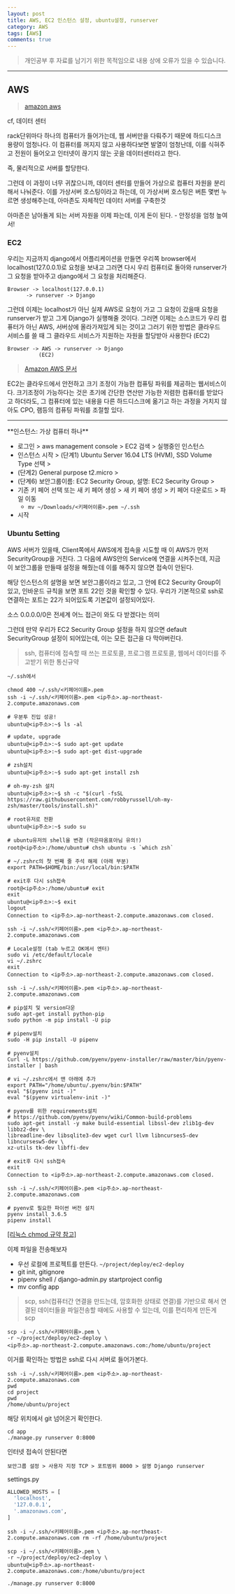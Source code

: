 ```yaml
---
layout: post
title: AWS, EC2 인스턴스 설정, ubuntu설정, runserver
category: AWS
tags: [AWS]
comments: true
---
```


> 개인공부 후 자료를 남기기 위한 목적임으로 내용 상에 오류가 있을 수 있습니다.           

<hr>

## AWS

> [amazon aws](https://aws.amazon.com/ko/)

cf, 데이터 센터

rack단위마다 하나의 컴퓨터가 들어가는데, 웹 서버만을 다뤄주기 때문에 하드디스크 용량이 엄청나다. 이 컴퓨터를 꺼지지 않고 사용하다보면 발열이 엄청난데, 이를 식혀주고 전원이 들어오고 인터넷이 끊기지 않는 곳을 데이터센터라고 한다.

즉, 물리적으로 서버를 할당한다.

그런데 이 과정이 너무 귀찮으니까, 데이터 센터를 만들어 가상으로 컴퓨터 자원을 분리해서 나눠준다. 이를 가상서버 호스팅이라고 하는데, 이 가상서버 호스팅은 버튼 몇번 누르면 생성해주는데, 아마존도 자체적인 데이터 서버를 구축한것

아마존은 남아돌게 되는 서버 자원을 이제 파는데, 이게 돈이 된다. - 안정성을 엄청 높여서!

### EC2

우리는 지금까지 django에서 어플리케이션을 만들면 우리쪽 browser에서 localhost(127.0.0.1)로 요청을 보내고 그러면 다시 우리 컴퓨터로 돌아와 runserver가 그 요청을 받아주고 django에서 그 요청을 처리해준다.

```
Browser -> localhost(127.0.0.1)
      -> runserver -> Django
```

그런데 이제는 localhost가 아닌 실제 AWS로 요청이 가고 그 요청이 갔을때 요청을 runserver가 받고 그게 Django가 실행해줄 것이다. 그러면 이제는 소스코드가 우리 컴퓨터가 아닌 AWS, 서버상에 올라가져있게 되는 것이고 그러기 위한 방법은 클라우드 서비스를 쓸 때 그 클라우드 서비스가 지원하는 자원을 할당받아 사용한다 (EC2)

```
Browser -> AWS -> runserver -> Django
          (EC2)
```

> [Amazon AWS 문서](https://docs.aws.amazon.com/ko_kr/AWSEC2/latest/UserGuide/concepts.html)

EC2는 클라우드에서 안전하고 크기 조정이 가능한 컴퓨팅 파워를 제공하는 웹서비스이다. 크기조정이 가능하다는 것은 초기에 간단한 연산만 가능한 저렴한 컴퓨터를 받았다고 하더라도, 그 컴퓨터에 있는 내용을 다른 하드디스크에 옮기고 하는 과정을 거치지 않아도 CPO, 램등의 컴퓨팅 파워를 조절할 있다.

<hr>
**인스턴스: 가상 컴퓨터 하나**

- 로그인 > aws management console > EC2 검색 > 실행중인 인스턴스
- 인스턴스 시작 > (단계1) Ubuntu Server 16.04 LTS (HVM), SSD Volume Type 선택 >
- (단계2) General purpose t2.micro >
- (단계6) 보안그룹이름: EC2 Security Group, 설명: EC2 Security Group >
- 기존 키 페어 선택 또는 새 키 페어 생성 > 새 키 페어 생성 > 키 페어 다운로드 > 파일 이동
  - `mv ~/Downloads/<키페어이름>.pem ~/.ssh`
- 시작


### Ubuntu Setting

AWS 서버가 있을때, Client쪽에서 AWS에게 접속을 시도할 때 이 AWS가 먼저 SecurityGroup을 거친다. 그 다음에 AWS안의 Service에 연결을 시켜주는데, 지금 이 보안그룹을 만들때 설정을 해줬는데 이를 해주지 않으면 접속이 안된다.

해당 인스턴스의 설명을 보면 보안그룹이라고 있고, 그 안에 EC2 Security Group이 있고, 인바운드 규칙을 보면 포트 22인 것을 확인할 수 있다. 우리가 기본적으로 ssh로 연결하는 포트는 22가 되어있도록 기본값이 설정되어있다.

소스 0.0.0.0/0은 전세계 어느 접근이 와도 다 받겠다는 의미

그런데 만약 우리가 EC2 Security Group 설정을 하지 않으면 default SecurityGroup 설정이 되어있는데, 이는 모든 접근을 다 막아버린다.

> ssh, 컴퓨터에 접속할 때 쓰는 프로토콜, 프로그램
프로토콜, 웹에서 데이터를 주고받기 위한 통신규약

```
~/.ssh에서

chmod 400 ~/.ssh/<키페어이름>.pem
ssh -i ~/.ssh/<키페어이름>.pem <ip주소>.ap-northeast-2.compute.amazonaws.com

# 우분투 진입 성공!
ubuntu@<ip주소>:~$ ls -al

# update, upgrade
ubuntu@<ip주소>:~$ sudo apt-get update
ubuntu@<ip주소>:~$ sudo apt-get dist-upgrade

# zsh설치
ubuntu@<ip주소>:~$ sudo apt-get install zsh

# oh-my-zsh 설치
ubuntu@<ip주소>:~$ sh -c "$(curl -fsSL https://raw.githubusercontent.com/robbyrussell/oh-my-zsh/master/tools/install.sh)"

# root유저로 전환
ubuntu@<ip주소>:~$ sudo su

# ubuntu유저의 shell을 변경 (작은따옴표아님 유의!)
root@<ip주소>:/home/ubuntu# chsh ubuntu -s `which zsh`

# ~/.zshrc의 첫 번째 줄 주석 해제 (아래 부분)
export PATH=$HOME/bin:/usr/local/bin:$PATH

# exit후 다시 ssh접속
root@<ip주소>:/home/ubuntu# exit
exit
ubuntu@<ip주소>:~$ exit
logout
Connection to <ip주소>.ap-northeast-2.compute.amazonaws.com closed.

ssh -i ~/.ssh/<키페어이름>.pem <ip주소>.ap-northeast-2.compute.amazonaws.com

# Locale설정 (tab 누르고 OK에서 엔터)
sudo vi /etc/default/locale
vi ~/.zshrc
exit
Connection to <ip주소>.ap-northeast-2.compute.amazonaws.com closed.

ssh -i ~/.ssh/<키페어이름>.pem <ip주소>.ap-northeast-2.compute.amazonaws.com

# pip설치 및 version다운
sudo apt-get install python-pip
sudo python -m pip install -U pip

# pipenv설치
sudo -H pip install -U pipenv

# pyenv설치
Curl -L https://github.com/pyenv/pyenv-installer/raw/master/bin/pyenv-installer | bash

# vi ~/.zshrc에서 맨 아래에 추가
export PATH="/home/ubuntu/.pyenv/bin:$PATH"
eval "$(pyenv init -)"
eval "$(pyenv virtualenv-init -)"

# pyenv를 위한 requirements설치
# https://github.com/pyenv/pyenv/wiki/Common-build-problems
sudo apt-get install -y make build-essential libssl-dev zlib1g-dev libbz2-dev \
libreadline-dev libsqlite3-dev wget curl llvm libncurses5-dev libncursesw5-dev \
xz-utils tk-dev libffi-dev

# exit후 다시 ssh접속
exit
Connection to <ip주소>.ap-northeast-2.compute.amazonaws.com closed.

ssh -i ~/.ssh/<키페어이름>.pem <ip주소>.ap-northeast-2.compute.amazonaws.com

# pyenv로 필요한 파이썬 버전 설치
pyenv install 3.6.5
pipenv install
```

[[리눅스 chmod 규약 참고]](https://conory.com/blog/19194)


이제 파일을 전송해보자

- 우선 로컬에 프로젝트를 만든다. `~/project/deploy/ec2-deploy`
- git init, gitignore
- pipenv shell / django-admin.py startproject config
- mv config app

> scp, ssh(컴퓨터간 연결을 만드는데, 암호화한 상태로 연결)를 기반으로 해서 연결된 데이터들을 파일전송할 때에도 사용할 수 있는데, 이를 편리하게 만든게 scp

```
scp -i ~/.ssh/<키페어이름>.pem \
-r ~/project/deploy/ec2-deploy \
<ip주소>.ap-northeast-2.compute.amazonaws.com:/home/ubuntu/project
```

이거를 확인하는 방법은 ssh로 다시 서버로 들어가본다.
```
ssh -i ~/.ssh/<키페어이름>.pem <ip주소>.ap-northeast-2.compute.amazonaws.com
pwd
cd project
pwd
/home/ubuntu/project
```

해당 위치에서 git 넘어온거 확인한다.

```
cd app
./manage.py runserver 0:8000
```

인터넷 접속이 안된다면
```
보안그룹 설정 > 사용자 지정 TCP > 포트범위 8000 > 설명 Django runserver
```
settings.py

```python
ALLOWED_HOSTS = [
  'localhost',
  '127.0.0.1',
  '.amazonaws.com',
]
```
```
ssh -i ~/.ssh/<키페어이름>.pem <ip주소>.ap-northeast-2.compute.amazonaws.com rm -rf /home/ubuntu/project

scp -i ~/.ssh/<키페어이름>.pem \
-r ~/project/deploy/ec2-deploy \
ubuntu@<ip주소>.ap-northeast-2.compute.amazonaws.com:/home/ubuntu/project

./manage.py runserver 0:8000
```
